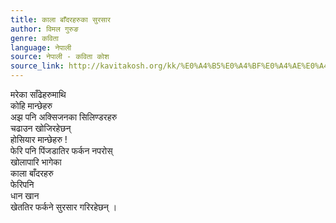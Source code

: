 ```yaml
---
title: काला बाँदरहरुका सुरसार
author: विमल गुरुङ
genre: कविता
language: नेपाली
source: नेपाली - कविता कोश
source_link: http://kavitakosh.org/kk/%E0%A4%B5%E0%A4%BF%E0%A4%AE%E0%A4%B2_%E0%A4%97%E0%A5%81%E0%A4%B0%E0%A5%81%E0%A4%99
---
```


मरेका साँढेहरुमाथि  
कोहि मान्छेहरु  
अझ पनि अक्सिजनका सिलिण्डरहरु  
चढाउन खोजिरहेछन्  
होसियार मान्छेहरु !  
फेरि पनि पिंजडातिर फर्कन नपरोस्  
खोलापारि भागेका  
काला बाँदरहरु  
फेरिपनि  
धान खान  
खेततिर फर्कने सुरसार गरिरहेछन् ।
